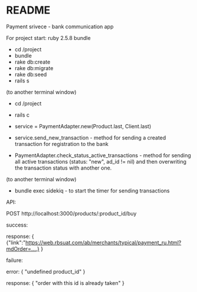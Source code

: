 # README
Payment srivece - bank communication app

For project start:
ruby 2.5.8
bundle

- cd /project
- bundle
- rake db:create
- rake db:migrate
- rake db:seed
- rails s

(to another terminal window)

- cd /project
- rails c
- service = PaymentAdapter.new(Product.last, Client.last)
- service.send_new_transaction - method for sending a created transaction for registration to the bank

- PaymentAdapter.check_status_active_transactions - method for sending all active transactions (status: "new", ad_id != nil) and then overwriting the transaction status with another one.


(to another terminal window)

- bundle exec sidekiq - to start the timer for sending transactions

API:

POST http://localhost:3000/products/:product_id/buy

success:

response: {
  {"link":"https://web.rbsuat.com/ab/merchants/typical/payment_ru.html?mdOrder=....}
}

failure:

error: {
  "undefined product_id"
}

response: {
  "order with this id is already taken"
}
